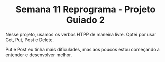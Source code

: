 

# <div align = center> Semana 11 Reprograma - Projeto Guiado 2 </div>

Nesse projeto, usamos os verbos HTPP de maneira livre. Optei por usar Get, Put, Post e Delete. 

Put e Post eu tinha mais dificulades, mas aos poucos estou começando a entender e desenvolver melhor. 






